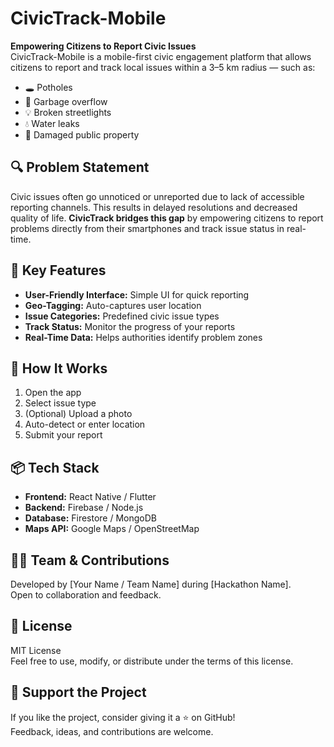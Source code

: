 # CivicTrack-Mobile
**Empowering Citizens to Report Civic Issues**  
CivicTrack-Mobile is a mobile-first civic engagement platform that allows citizens to report and track local issues within a 3–5 km radius — such as:
- 🕳️ Potholes
- 🚮 Garbage overflow
- 💡 Broken streetlights
- 💧 Water leaks
- 🌳 Damaged public property

## 🔍 Problem Statement
Civic issues often go unnoticed or unreported due to lack of accessible reporting channels. This results in delayed resolutions and decreased quality of life. **CivicTrack bridges this gap** by empowering citizens to report problems directly from their smartphones and track issue status in real-time.

## 📱 Key Features
- **User-Friendly Interface:** Simple UI for quick reporting  
- **Geo-Tagging:** Auto-captures user location  
- **Issue Categories:** Predefined civic issue types  
- **Track Status:** Monitor the progress of your reports  
- **Real-Time Data:** Helps authorities identify problem zones

## 🚀 How It Works
1. Open the app  
2. Select issue type  
3. (Optional) Upload a photo  
4. Auto-detect or enter location  
5. Submit your report

## 📦 Tech Stack
- **Frontend:** React Native / Flutter  
- **Backend:** Firebase / Node.js  
- **Database:** Firestore / MongoDB  
- **Maps API:** Google Maps / OpenStreetMap

## 👨‍💻 Team & Contributions
Developed by [Your Name / Team Name] during [Hackathon Name].  
Open to collaboration and feedback.

## 📄 License
MIT License  
Feel free to use, modify, or distribute under the terms of this license.

## 🤝 Support the Project
If you like the project, consider giving it a ⭐ on GitHub!  
Feedback, ideas, and contributions are welcome.
